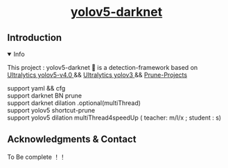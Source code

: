 #
# <div align="center"><a href="https://xiaoxiaochenxu.top">yolov5-darknet<br></a></div>
 

## Introduction
<details open>
<summary>Info</summary>
<p>
This project :  yolov5-darknet 🚀 is a detection-framework based on <a href="https://github.com/ultralytics/yolov5">Ultralytics yolov5-v4.0 </a> &&  <a href="https://github.com/ultralytics/yolov3/tree/archive">Ultralytics yolov3 </a>   &&  <a href="https://github.com/SpursLipu/YOLOv3v4-ModelCompression-MultidatasetTraining-Multibackbone">Prune-Projects </a> <br>

support yaml && cfg <br> 
support darknet BN prune <br> 
support darknet dilation .optional(multiThread) <br> 
support yolov5 shortcut-prune <br> 
support yolov5 dilation multiThread4speedUp ( teacher: m/l/x ; student : s) <br>

</p>
</details>

## Acknowledgments & Contact
 To Be complete ！！
